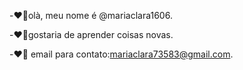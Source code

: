 -❤️‍🔥olà, meu nome é  @mariaclara1606.

-❤️‍🔥gostaria de aprender coisas novas.

-❤️‍🔥 email para contato:mariaclara73583@gmail.com.
